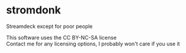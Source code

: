 # stromdonk
Streamdeck except for poor people

This software uses the CC BY-NC-SA license  
Contact me for any licensing options, I probably won't care if you use it
